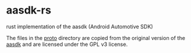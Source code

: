 # aasdk-rs
rust implementation of the aasdk (Android Automotive SDK)


The files in the [proto](./proto/) directory are copied from the original version of the [aasdk](https://github.com/f1xpl/aasdk) and are licensed under the GPL v3 license.
